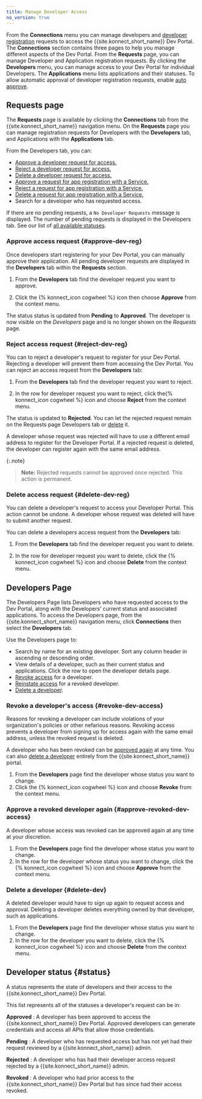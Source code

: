 ```yaml
---
title: Manage Developer Access
no_version: true
---
```

From the **Connections** menu you can manage developers and [developer registration](/konnect/dev-portal/access-and-approval/dev-reg) requests to
access the {{site.konnect_short_name}} Dev Portal. The **Connections** section contains three pages to help you manage different aspects of the Dev Portal. From the **Requests** page, you can manage Developer and Application registration requests. By clicking the **Developers** menu, you can manage access to your Dev Portal for individual Developers. The **Applications** menu lists applications and their statuses. To allow automatic approval of developer registration requests,
enable [auto approve](/konnect/dev-portal/access-and-approval/auto-approve-devs-apps).

## Requests page

The **Requests** page is available by clicking the **Connections** tab from the {{site.konnect_short_name}} navigation menu. On the **Requests** page you can manage registration requests for Developers with the **Developers** tab, and Applications with the **Applications** tab.


From the Developers tab, you can:

- [Approve a developer request for access.](#approve-dev-reg) 
- [Reject a developer request for access.](#reject-dev-reg)
- [Delete a developer request for access.](#delete-dev-reg)
- [Approve a request for app registration with a Service.](konnect/dev-portal/applications/manage-app-reg-requests/#approve-app-reg)
- [Reject a request for app registration with a Service.](konnect/dev-portal/applications/manage-app-reg-requests/#reject-app-reg)
- [Delete a request for app registration with a Service.](konnect/dev-portal/applications/manage-app-reg-requests/#delete-app-reg)
- Search for a developer who has requested access.

If there are no pending requests, a `No Developer Requests` message is displayed. The number of
pending requests is displayed in the Developers tab. See our list of [all available statuses](#status).


### Approve access request {#approve-dev-reg}
Once developers start registering for your Dev Portal, you can manually approve their application. All pending developer requests are displayed in the **Developers** tab within the **Requests** section.

1. From the **Developers** tab find the developer request you want to approve.

2.  Click the {% konnect_icon cogwheel %} icon then choose
   **Approve** from the context menu.

The status status is updated from **Pending** to **Approved**. The developer
is now visible on the _Developers_ page and is no longer shown on the _Requests_ page.

### Reject access request {#reject-dev-reg}
You can to reject a developer's request to register for your Dev Portal. Rejecting a developer will prevent them from accessing the Dev Portal. You can reject an access request from the **Developers** tab: 

1.  From the **Developers** tab find the developer request you want to reject.

2.  In the row for developer request you want to reject, click the{% konnect_icon cogwheel %} icon and choose
   **Reject** from the context menu.

   The status is updated to **Rejected**. You can
   let the rejected request remain on the Requests page Developers tab or
   [delete](#delete-dev-reg) it.

A developer whose request was rejected will have to use a different email address to register for the Developer Portal. 
If a rejected request is deleted, the developer can register
again with the same email address.

{:.note}
>**Note:** Rejected requests cannot be approved once rejected. This action is permanent. 

### Delete access request {#delete-dev-reg}

You can delete a developer's request to access your Developer Portal. This action cannot be undone. A developer
whose request was deleted will have to submit another request. 

You can delete a developers access request from the **Developers** tab:

1. From the **Developers** tab find the developer request you want to delete.

2. In the row for developer request you want to delete, click the {% konnect_icon cogwheel %} icon and choose
   **Delete** from the context menu.

## Developers Page

The Developers Page lists Developers who have requested access to the Dev Portal, along with the Developers’ current status and associated applications. 
To access the Developers page, from the {{site.konnect_short_name}} navigation menu, click **Connections** then select the **Developers** tab.

Use the Developers page to:

- Search by name for an existing developer. Sort any column header in ascending or descending order.
- View details of a developer, such as their current status and applications. Click the row
  to open the developer details page.
- [Revoke access](#revoke-dev-access) for a developer.
- [Reinstate access](#approve-revoked-dev-access) for a revoked developer.
- [Delete a developer](#delete-dev).

### Revoke a developer's access {#revoke-dev-access}

Reasons for revoking a developer can include
violations of your organization's policies or other nefarious reasons.
Revoking access prevents a developer from signing up for access again with the same
email address, unless the revoked request is deleted.

A developer who has been revoked can be
[approved again](#approve-revoked-dev-access) at any time. You can also
[delete a developer](#delete-dev) entirely from the {{site.konnect_short_name}} portal.

1. From the **Developers** page find the developer whose status you want to change. 
2. Click the {% konnect_icon cogwheel %} icon and choose **Revoke** from the
   context menu.

### Approve a revoked developer again {#approve-revoked-dev-access}

A developer whose access was revoked can be approved again
at any time at your discretion.


1. From the **Developers** page find the developer whose status you want to change. 
2. In the row for the developer whose status you want to change, click the {% konnect_icon cogwheel %} icon and choose **Approve** from the
   context menu.

### Delete a developer {#delete-dev}

A deleted developer would have to sign up again to request access and approval.
Deleting a developer deletes everything owned by that developer, such as applications.


1. From the **Developers** page find the developer whose status you want to change.
2. In the row for the developer you want to delete, click the {% konnect_icon cogwheel %} icon and choose **Delete** from the
   context menu.

## Developer status {#status}

A status represents the state of developers and their access to the {{site.konnect_short_name}} Dev Portal.

This list represents all of the statuses a developer's request can be in:

**Approved**
: A developer has been approved to access the {{site.konnect_short_name}} Dev Portal. Approved developers
   can generate credentials and access all APIs that allow those credentials.

**Pending**
: A developer who has requested access but has not yet had their request reviewed by a {{site.konnect_short_name}} admin.

**Rejected**
: A developer who has had their developer access request rejected by a {{site.konnect_short_name}} admin.

**Revoked**
: A developer who had prior access to the {{site.konnect_short_name}} Dev Portal but has since had
  their access revoked.
